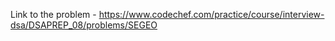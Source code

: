 Link to the problem - https://www.codechef.com/practice/course/interview-dsa/DSAPREP_08/problems/SEGEO
